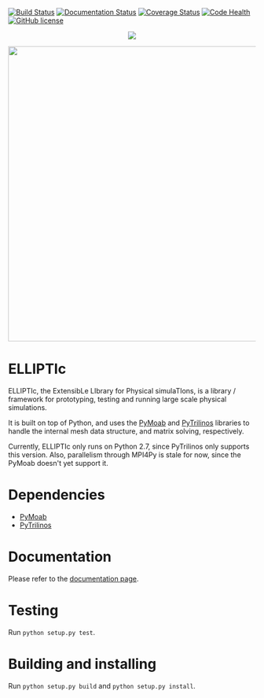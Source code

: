 [![Build Status](https://travis-ci.org/gpkc/ELLIPTIc.svg?branch=master)](https://travis-ci.org/gpkc/ELLIPTIc)
[![Documentation Status](https://readthedocs.org/projects/elliptic/badge/?version=latest)](http://elliptic.readthedocs.io/en/latest/?badge=latest)
[![Coverage Status](https://coveralls.io/repos/github/gpkc/ELLIPTIc/badge.svg?branch=master)](https://coveralls.io/github/gpkc/ELLIPTIc?branch=master)
[![Code Health](https://landscape.io/github/gpkc/padpy/master/landscape.svg?style=flat)](https://landscape.io/github/gpkc/padpy/master)
[![GitHub license](https://img.shields.io/badge/license-MIT-blue.svg)](https://raw.githubusercontent.com/gpkc/ELLIPTIc/master/LICENSE)

<p align="center">
  <img src="https://cdn.rawgit.com/gpkc/ELLIPTIc/master/logo.png"/>
</p>

<p align="center">
  <img src="https://cdn.rawgit.com/gpkc/ELLIPTIc/master/pic.png" width="600"/>
</p>

# ELLIPTIc
ELLIPTIc, the ExtensibLe LIbrary for Physical simulaTIons, is a library / framework for prototyping, testing and running large scale physical simulations.

It is built on top of Python, and uses the [PyMoab](https://bitbucket.org/fathomteam/moab/overview) and [PyTrilinos](https://github.com/trilinos/Trilinos) libraries to handle the internal mesh data structure, and matrix solving, respectively.

Currently, ELLIPTIc only runs on Python 2.7, since PyTrilinos only supports this version. Also, parallelism through MPI4Py is stale for now, since the PyMoab doesn't yet support it.

# Dependencies
* [PyMoab](https://bitbucket.org/fathomteam/moab/overview)
* [PyTrilinos](https://github.com/trilinos/Trilinos)

# Documentation
Please refer to the [documentation page](http://padpy.readthedocs.io/en/latest/).

# Testing
Run `python setup.py test`.

# Building and installing
Run `python setup.py build` and `python setup.py install`.
